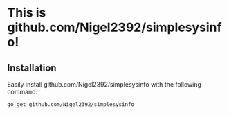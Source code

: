 # This is github.com/Nigel2392/simplesysinfo!

## Installation
Easily install github.com/Nigel2392/simplesysinfo with the following command:
```
go get github.com/Nigel2392/simplesysinfo
```
